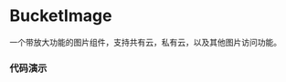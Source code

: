 # BucketImage

一个带放大功能的图片组件，支持共有云，私有云，以及其他图片访问功能。

### 代码演示

<AppCodebox 
  src="src/gw-image/demo/index" 
  title="基本用法" 
  desc="通过bucketType来设置访问类型" 
/>
